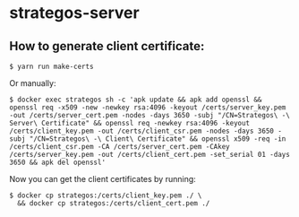 # strategos-server

## How to generate client certificate:

```
$ yarn run make-certs
```

Or manually:
```
$ docker exec strategos sh -c 'apk update && apk add openssl && openssl req -x509 -new -newkey rsa:4096 -keyout /certs/server_key.pem -out /certs/server_cert.pem -nodes -days 3650 -subj "/CN=Strategos\ -\ Server\ Certificate" && openssl req -newkey rsa:4096 -keyout /certs/client_key.pem -out /certs/client_csr.pem -nodes -days 3650 -subj "/CN=Strategos\ -\ Client\ Certificate" && openssl x509 -req -in /certs/client_csr.pem -CA /certs/server_cert.pem -CAkey /certs/server_key.pem -out /certs/client_cert.pem -set_serial 01 -days 3650 && apk del openssl'
```

Now you can get the client certificates by running:
```
$ docker cp strategos:/certs/client_key.pem ./ \
  && docker cp strategos:/certs/client_cert.pem ./
```
